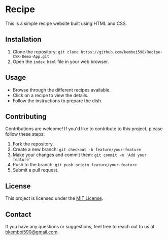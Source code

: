 # Recipe

This is a simple recipe website built using HTML and CSS.

## Installation

1. Clone the repository: `git clone https://github.com/kemboi590/Recipe-CSK-Demo-App.git`
2. Open the `index.html` file in your web browser.

## Usage

- Browse through the different recipes available.
- Click on a recipe to view the details.
- Follow the instructions to prepare the dish.

## Contributing

Contributions are welcome! If you'd like to contribute to this project, please follow these steps:

1. Fork the repository.
2. Create a new branch: `git checkout -b feature/your-feature`
3. Make your changes and commit them: `git commit -m 'Add your feature'`
4. Push to the branch: `git push origin feature/your-feature`
5. Submit a pull request.

## License

This project is licensed under the [MIT License](LICENSE).

## Contact

If you have any questions or suggestions, feel free to reach out to us at [bkemboi590@gmail.com](mailto:bkemboi590@gmail.com).
